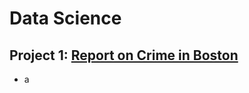 # Data Science
## Project 1: **[Report on Crime in Boston](https://richdait.github.io/Extra-Credit---Crime-in-Boston/)**
* a
